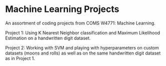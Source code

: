 # Machine Learning Projects

An assortment of coding projects from COMS W4771: Machine Learning.

Project 1:
Using K Nearest Neighbor classification and Maximum Likelihood Estimation on a handwritten digit dataset.

Project 2:
Working with SVM and playing with hyperparameters on custom datasets (moons and rolls) as well as on the same handwritten digit dataset as in Project 1.
